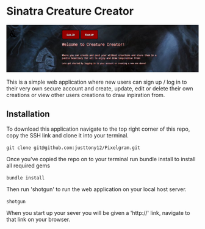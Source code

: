 # Sinatra Creature Creator

![alt text](./readmePics/readmeMain.PNG)

This is a simple web application where new users can sign up / log in to their very own secure account and create, update, edit or delete their own creations or view other users creations to draw inpiration from.

## Installation

To download this application navigate to the top right corner of this repo, copy the SSH link and clone it into your terminal.

` git clone git@github.com:justtony12/Pixelgram.git `

Once you've copied the repo on to your terminal run bundle install to install all required gems

` bundle install `

Then run 'shotgun' to run the web application on your local host server.

` shotgun `

When you start up your sever you will be given a 'http://' link, navigate to that link on your browser.

